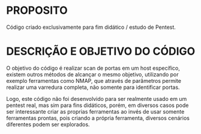 # PROPOSITO  

Código criado exclusivamente para fim didático / estudo de Pentest. 

# DESCRIÇÃO E OBJETIVO DO CÓDIGO

O objetivo do código é realizar scan de portas em um host específico, existem outros métodos de alcançar o mesmo objetivo, utilizando por exemplo ferramentas como NMAP, que através de parâmetros permite realizar uma varredura completa, não somente para identificar portas.    

Logo, este código não foi desenvolvido para ser realmente usado em um pentest real, mas sim para fins didáticos, porém, em diversos casos pode ser interessante criar as proprias ferramentas ao invés de usar somente ferramentas prontas, pois criando a própria ferramenta, diversos cenários diferentes podem ser explorados.  